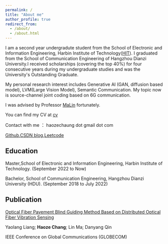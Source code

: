 ```yaml
---
permalink: /
title: "About me"
author_profile: true
redirect_from: 
  - /about/
  - /about.html
---
```


I am a second year undergradute student from the School of Electronic and Information Engineering, Harbin Institute of Technology([HIT](https://www.hit.edu.cn/)). I graduated from the School of Communication Engineering of Hangzhou Dianzi University.I received scholarships (covering the top 40%) for four consecutive years during my undergraduate studies and was the University's Outstanding Graduate.

My personal research interest includes Generative AI (GAN, diffusion based model), LVM(Large Vision Model), Semantic Communication. My topic now is source-channel joint coding based on 6G communication.

I was advised by Professor [MaLin](https://homepage.hit.edu.cn/malin) fortunately.

You can find my CV at [cv](./assets/latest.pdf)

Contact with me ： haozechaung dot gmail dot com 

[Github](https://github.com/WiGig11),[CSDN blog](https://blog.csdn.net/WiGig11?spm=1000.2115.3001.5343),[Leetcode](https://leetcode.cn/u/i3rave-montalcininka/)
## Education 
Master,School of Electronic and Information Engineering, Harbin Institute of Technology. (September 2022 to Now)

Bachelor, School of Communication Engineering, Hangzhou Dianzi University (HDU). (September 2018 to July 2022)

## Publication
[Optical Fiber Pavement Blind Guiding Method Based on Distributed Optical Fiber Vibration Sensing](https://ieeexplore.ieee.org/abstract/document/10437520)

Yaolang Liang; **Haoze Chang**; Lin Ma; Danyang Qin

IEEE Conference on Global Communications (GLOBECOM)


